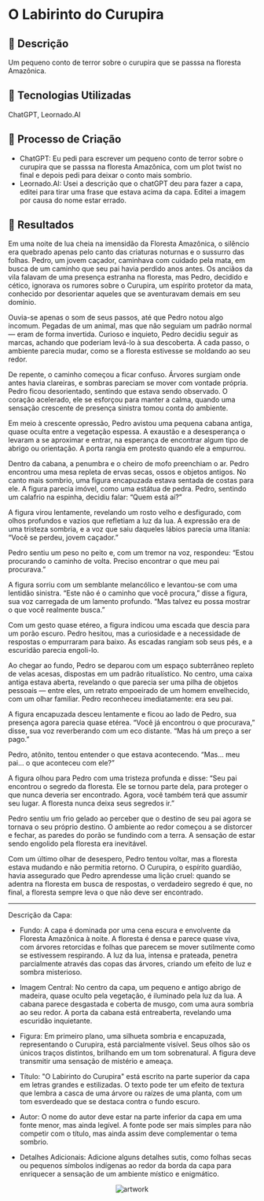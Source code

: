 # O Labirinto do Curupira

## 📒 Descrição
Um pequeno conto de terror sobre o curupira que se passsa na floresta Amazônica.

## 🤖 Tecnologias Utilizadas
ChatGPT, Leornado.AI

## 🧐 Processo de Criação
- ChatGPT: Eu pedi para escrever um pequeno conto de terror sobre o curupira que se passsa na floresta Amazônica, com um plot twist no final e depois pedi para deixar o conto mais sombrio.
- Leornado.AI: Usei a descrição que o chatGPT deu para fazer a capa, editei para tirar uma frase que estava acima da capa.
Editei a imagem por causa do nome estar errado.

## 🚀 Resultados
Em uma noite de lua cheia na imensidão da Floresta Amazônica, o silêncio era quebrado apenas pelo canto das criaturas noturnas e o sussurro das folhas. Pedro, um jovem caçador, caminhava com cuidado pela mata, em busca de um caminho que seu pai havia perdido anos antes. Os anciãos da vila falavam de uma presença estranha na floresta, mas Pedro, decidido e cético, ignorava os rumores sobre o Curupira, um espírito protetor da mata, conhecido por desorientar aqueles que se aventuravam demais em seu domínio.

Ouvia-se apenas o som de seus passos, até que Pedro notou algo incomum. Pegadas de um animal, mas que não seguiam um padrão normal — eram de forma invertida. Curioso e inquieto, Pedro decidiu seguir as marcas, achando que poderiam levá-lo à sua descoberta. A cada passo, o ambiente parecia mudar, como se a floresta estivesse se moldando ao seu redor.

De repente, o caminho começou a ficar confuso. Árvores surgiam onde antes havia clareiras, e sombras pareciam se mover com vontade própria. Pedro ficou desorientado, sentindo que estava sendo observado. O coração acelerado, ele se esforçou para manter a calma, quando uma sensação crescente de presença sinistra tomou conta do ambiente.

Em meio à crescente opressão, Pedro avistou uma pequena cabana antiga, quase oculta entre a vegetação espessa. A exaustão e a desesperança o levaram a se aproximar e entrar, na esperança de encontrar algum tipo de abrigo ou orientação. A porta rangia em protesto quando ele a empurrou.

Dentro da cabana, a penumbra e o cheiro de mofo preenchiam o ar. Pedro encontrou uma mesa repleta de ervas secas, ossos e objetos antigos. No canto mais sombrio, uma figura encapuzada estava sentada de costas para ele. A figura parecia imóvel, como uma estátua de pedra. Pedro, sentindo um calafrio na espinha, decidiu falar: “Quem está aí?”

A figura virou lentamente, revelando um rosto velho e desfigurado, com olhos profundos e vazios que refletiam a luz da lua. A expressão era de uma tristeza sombria, e a voz que saiu daqueles lábios parecia uma litania: “Você se perdeu, jovem caçador.”

Pedro sentiu um peso no peito e, com um tremor na voz, respondeu: “Estou procurando o caminho de volta. Preciso encontrar o que meu pai procurava.”

A figura sorriu com um semblante melancólico e levantou-se com uma lentidão sinistra. “Este não é o caminho que você procura,” disse a figura, sua voz carregada de um lamento profundo. “Mas talvez eu possa mostrar o que você realmente busca.”

Com um gesto quase etéreo, a figura indicou uma escada que descia para um porão escuro. Pedro hesitou, mas a curiosidade e a necessidade de respostas o empurraram para baixo. As escadas rangiam sob seus pés, e a escuridão parecia engoli-lo.

Ao chegar ao fundo, Pedro se deparou com um espaço subterrâneo repleto de velas acesas, dispostas em um padrão ritualístico. No centro, uma caixa antiga estava aberta, revelando o que parecia ser uma pilha de objetos pessoais — entre eles, um retrato empoeirado de um homem envelhecido, com um olhar familiar. Pedro reconheceu imediatamente: era seu pai.

A figura encapuzada desceu lentamente e ficou ao lado de Pedro, sua presença agora parecia quase etérea. “Você já encontrou o que procurava,” disse, sua voz reverberando com um eco distante. “Mas há um preço a ser pago.”

Pedro, atônito, tentou entender o que estava acontecendo. “Mas... meu pai... o que aconteceu com ele?”

A figura olhou para Pedro com uma tristeza profunda e disse: “Seu pai encontrou o segredo da floresta. Ele se tornou parte dela, para proteger o que nunca deveria ser encontrado. Agora, você também terá que assumir seu lugar. A floresta nunca deixa seus segredos ir.”

Pedro sentiu um frio gelado ao perceber que o destino de seu pai agora se tornava o seu próprio destino. O ambiente ao redor começou a se distorcer e fechar, as paredes do porão se fundindo com a terra. A sensação de estar sendo engolido pela floresta era inevitável.

Com um último olhar de desespero, Pedro tentou voltar, mas a floresta estava mudando e não permitia retorno. O Curupira, o espírito guardião, havia assegurado que Pedro aprendesse uma lição cruel: quando se adentra na floresta em busca de respostas, o verdadeiro segredo é que, no final, a floresta sempre leva o que não deve ser encontrado.
_______________________________________________________________________________________________________________________________________________________________________________________________________________________________________________________________
Descrição da Capa:

- Fundo: A capa é dominada por uma cena escura e envolvente da Floresta Amazônica à noite. A floresta é densa e parece quase viva, com árvores retorcidas e folhas que parecem se mover sutilmente como se estivessem respirando. A luz da lua, intensa e prateada, penetra parcialmente através das copas das árvores, criando um efeito de luz e sombra misterioso.

- Imagem Central: No centro da capa, um pequeno e antigo abrigo de madeira, quase oculto pela vegetação, é iluminado pela luz da lua. A cabana parece desgastada e coberta de musgo, com uma aura sombria ao seu redor. A porta da cabana está entreaberta, revelando uma escuridão inquietante.

- Figura: Em primeiro plano, uma silhueta sombria e encapuzada, representando o Curupira, está parcialmente visível. Seus olhos são os únicos traços distintos, brilhando em um tom sobrenatural. A figura deve transmitir uma sensação de mistério e ameaça.

- Título: "O Labirinto do Curupira" está escrito na parte superior da capa em letras grandes e estilizadas. O texto pode ter um efeito de textura que lembra a casca de uma árvore ou raízes de uma planta, com um tom esverdeado que se destaca contra o fundo escuro.

- Autor: O nome do autor deve estar na parte inferior da capa em uma fonte menor, mas ainda legível. A fonte pode ser mais simples para não competir com o título, mas ainda assim deve complementar o tema sombrio.

- Detalhes Adicionais: Adicione alguns detalhes sutis, como folhas secas ou pequenos símbolos indígenas ao redor da borda da capa para enriquecer a sensação de um ambiente místico e enigmático.

<div align="center">
  
 ![artwork](https://github.com/user-attachments/assets/b55bc7b5-41fe-4cb9-bdff-4d6db598152d)
 
</div>

